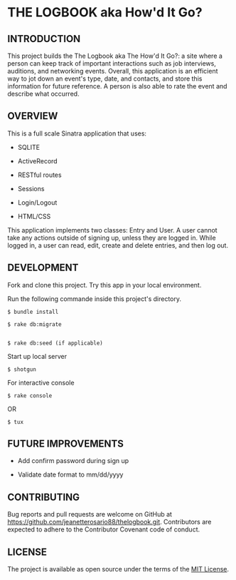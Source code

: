 # THE LOGBOOK aka How'd It Go?


## INTRODUCTION

This project builds the The Logbook aka The How'd It Go?: a site where a person can keep track of important interactions such as job interviews, auditions, and networking events. Overall, this application is an efficient way to jot down an event's type, date, and contacts, and store this information for future reference. A person is also able to rate the event and describe what occurred. 


## OVERVIEW

This is a full scale Sinatra application that uses:

* SQLITE

* ActiveRecord

* RESTful routes

* Sessions

* Login/Logout

* HTML/CSS

This application implements two classes: Entry and User. A user cannot take any actions outside of signing up, unless they are logged in. While logged in, a user can read, edit, create and delete entries, and then log out.


## DEVELOPMENT

Fork and clone this project. Try this app in your local environment. 

Run the following commande inside this project's directory.


    $ bundle install

    $ rake db:migrate


    $ rake db:seed (if applicable)


Start up local server


    $ shotgun 


For interactive console


    $ rake console
    

OR


    $ tux

## FUTURE IMPROVEMENTS

* Add confirm password during sign up

* Validate date format to mm/dd/yyyy


## CONTRIBUTING

Bug reports and pull requests are welcome on GitHub at https://github.com/jeanetterosario88/thelogbook.git. Contributors are expected to adhere to the Contributor Covenant code of conduct.


## LICENSE

The project is available as open source under the terms of the [MIT License](https://opensource.org/licenses/MIT).